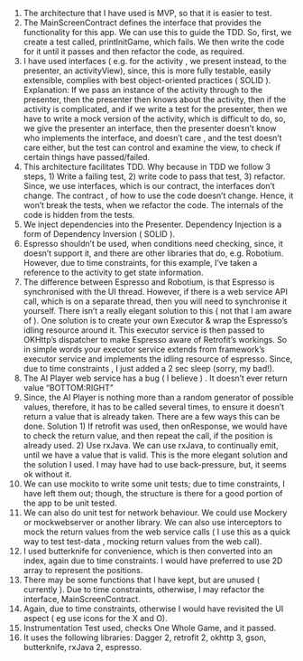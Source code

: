 1. The architecture that I have used is MVP, so that it is easier to test.
2. The MainScreenContract defines the interface that provides the functionality for this app. We can use this to guide the TDD. So, first, we create a test called, printInitGame, which fails. We then write the code for it until it passes and then refactor the code, as required.
3. I have used interfaces ( e.g. for the activity , we present instead, to the presenter, an activityView), since, this is more fully testable, easily extensible, complies with best object-oriented practices ( SOLID ). Explanation: If we pass an instance of the activity through to the presenter, then the presenter then knows about the activity, then if the activity is complicated, and if we write a test for the presenter, then we have to write a mock version of the activity, which is difficult to do, so, we give the presenter an interface, then the presenter doesn’t know who implements the interface, and doesn’t care , and the test doesn’t care either, but the test can control and examine the view, to check if certain things have passed/failed.
4. This architecture facilitates TDD. Why because in TDD we follow 3 steps, 1) Write a failing test, 2) write code to pass that test, 3) refactor. Since, we use interfaces, which is our contract, the interfaces don’t change. The contract , of how to use the code doesn’t change. Hence, it won’t break the tests, when we refactor the code. The internals of the code is hidden from the tests.
5. We inject dependencies into the Presenter. Dependency Injection is a form of Dependency Inversion ( SOLID ).
6. Espresso shouldn’t be used, when conditions need checking, since, it doesn’t support it, and there are other libraries that do, e.g. Robotium. However, due to time constraints, for this example, I’ve taken a reference to the activity to get state information.
7. The difference between Espresso and Robotium, is that Espresso is synchronised with the UI thread. However, if there is a web service API call, which is on a separate thread, then you will need to synchronise it yourself. There isn’t a really elegant solution to this ( not that I am aware of ). One solution is to create your own Executor & wrap the Espresso’s idling resource around it. This executor service is then passed to OKHttp’s dispatcher to make Espresso aware of Retrofit’s workings. So in simple words your executor service extends from framework’s executor service and implements the idling resource of espresso. Since, due to time constraints , I just added a 2 sec sleep (sorry, my bad!).
8. The AI Player web service has a bug ( I believe ) . It doesn’t ever return value “BOTTOM:RIGHT”
9. Since, the AI Player is nothing more than a random generator of possible values, therefore, it has to be called several times, to ensure it doesn’t return a value that is already taken. There are a few ways this can be done. Solution 1) If retrofit was used, then onResponse, we would have to check the return value, and then repeat the call, if the position is already used. 2) Use rxJava. We can use rxJava, to continually emit, until we have a value that is valid. This is the more elegant solution and the solution I used. I may have had to use back-pressure, but, it seems ok without it.
10. We can use mockito to write some unit tests; due to time constraints, I have left them out; though, the structure is there for a good portion of the app to be unit tested.
11. We can also do unit test for network behaviour. We could use Mockery or mockwebserver or another library. We can also use interceptors to mock the return values from the web service calls ( I use this as a quick way to test test-data , mocking return values from the web call).
12. I used butterknife for convenience, which is then converted into an index, again due to time constraints. I would have preferred to use 2D array to represent the positions.
13. There may be some functions that I have kept, but are unused ( currently ). Due to time constraints, otherwise, I may refactor the interface, MainScreenContract.
14. Again, due to time constraints, otherwise I would have revisited the UI aspect ( eg use icons for the X and O).
15. Instrumentation Test used, checks One Whole Game, and it passed.
16. It uses the following libraries: Dagger 2, retrofit 2, okhttp 3, gson, butterknife, rxJava 2, espresso.

